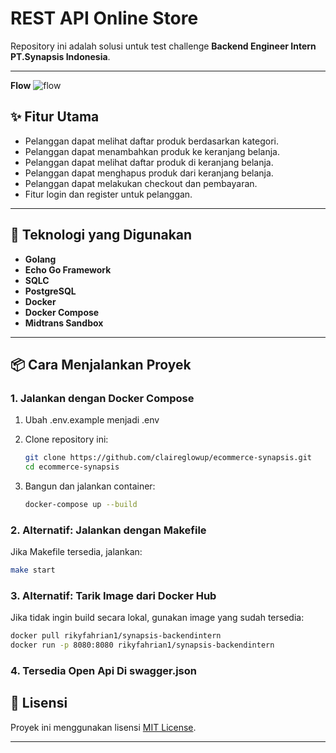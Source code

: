 <!-- @format -->

# **REST API Online Store**

Repository ini adalah solusi untuk test challenge **Backend Engineer Intern PT.Synapsis Indonesia**.

---

**Flow**
![flow](https://i.pinimg.com/736x/3a/dd/f9/3addf9dd47732fd3292a04f621561ca4.jpg)

## **✨ Fitur Utama**

- Pelanggan dapat melihat daftar produk berdasarkan kategori.
- Pelanggan dapat menambahkan produk ke keranjang belanja.
- Pelanggan dapat melihat daftar produk di keranjang belanja.
- Pelanggan dapat menghapus produk dari keranjang belanja.
- Pelanggan dapat melakukan checkout dan pembayaran.
- Fitur login dan register untuk pelanggan.

---

## **🚀 Teknologi yang Digunakan**

- **Golang**
- **Echo Go Framework**
- **SQLC**
- **PostgreSQL**
- **Docker**
- **Docker Compose**
- **Midtrans Sandbox**

---

## **📦 Cara Menjalankan Proyek**

### **1. Jalankan dengan Docker Compose**

1. Ubah .env.example menjadi .env

2. Clone repository ini:
   ```bash
   git clone https://github.com/claireglowup/ecommerce-synapsis.git
   cd ecommerce-synapsis
   ```
3. Bangun dan jalankan container:
   ```bash
   docker-compose up --build
   ```

### **2. Alternatif: Jalankan dengan Makefile**

Jika Makefile tersedia, jalankan:

```bash
make start
```

### **3. Alternatif: Tarik Image dari Docker Hub**

Jika tidak ingin build secara lokal, gunakan image yang sudah tersedia:

```bash
docker pull rikyfahrian1/synapsis-backendintern
docker run -p 8080:8080 rikyfahrian1/synapsis-backendintern
```

### **4. Tersedia Open Api Di swagger.json**

## **📜 Lisensi**

Proyek ini menggunakan lisensi [MIT License](LICENSE).

---
